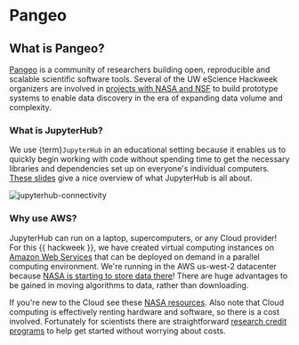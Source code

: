 # Pangeo

## What is Pangeo?

[Pangeo](https://pangeo.io) is a community of researchers building open, reproducible
and scalable scientific software tools. Several of the UW eScience Hackweek organizers
are involved in [projects with NASA and NSF](https://earthdata.nasa.gov/esds/competitive-programs/access/eos-data-cloud)
to build prototype systems to enable data discovery in the era of expanding data
volume and complexity.

### What is JupyterHub?

We use {term}`JupyterHub` in an educational setting because it enables us to quickly begin working with code
without spending time to get the necessary libraries and dependencies set up on
everyone's individual computers. [These slides](https://www.slideshare.net/willingc/jupyterhub-a-thing-explainer-overview)
give a nice overview of what JupyterHub is all about.

![jupyterhub-connectivity](../img/jupyterhub-connectivity.png)

### Why use AWS?

JupyterHub can run on a laptop, supercomputers, or any Cloud provider! For this
{{ hackweek }}, we have created virtual computing instances on
[Amazon Web Services](https://aws.amazon.com/) that can be deployed on demand in
a parallel computing environment. We're running in the AWS us-west-2 datacenter
because [NASA is starting to store data there](https://earthdata.nasa.gov/eosdis/cloud-evolution)!
There are huge advantages to be gained in moving algorithms to data, rather than
downloading.

If you're new to the Cloud see these [NASA resources](https://earthdata.nasa.gov/learn/user-resources/webinars-and-tutorials/cloud-primer). Also note that Cloud computing is effectively renting hardware and
software, so there is a cost involved. Fortunately for scientists there are straightforward
[research credit programs](https://aws.amazon.com/earth/research-credits/) to help get started without worrying about costs.
